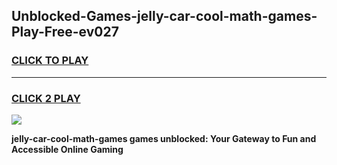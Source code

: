 
## Unblocked-Games-jelly-car-cool-math-games-Play-Free-ev027
<h3>
<a href="https://premium76.site?title=jelly-car-cool-math-games&ref=23A">CLICK TO PLAY</a></h3>
<hr>

<h3>
<a href="https://premium76.site?title=jelly-car-cool-math-games&ref=23A">CLICK 2 PLAY</a>
  
</h3>

<a href="https://premium76.site?title=jelly-car-cool-math-games&ref=23A"><img src="https://clearcache.store/games.png"></a>


**jelly-car-cool-math-games games unblocked: Your Gateway to Fun and Accessible Online Gaming**
